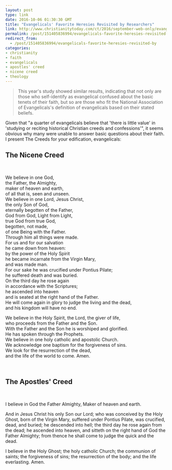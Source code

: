 ```yaml
---
layout: post
type: link
date: 2016-10-06 01:30:30 GMT
title: "Evangelicals' Favorite Heresies Revisited by Researchers"
link: http://www.christianitytoday.com/ct/2016/september-web-only/evangelicals-favorite-heresies-state-of-theology-ligonier.html
permalink: /post/151405836994/evangelicals-favorite-heresies-revisited-by
redirect_from: 
  - /post/151405836994/evangelicals-favorite-heresies-revisited-by
categories:
- christianity
- faith
- evangelicals
- apostles' creed
- nicene creed
- theology
---
```


<p><blockquote>This year's study showed similar results, indicating that not only are those who self-identify as evangelical confused about the basic tenets of their faith, but so are those who fit the National Association of Evangelicals's definition of evangelicals based on their stated beliefs.</blockquote>
<p>Given that "a quarter of evangelicals believe that 'there is little value' in 'studying or reciting historical Christian creeds and confessions'", it seems obvious why many were unable to answer basic questions about their faith. I present The Creeds for your edification, evangelicals:</p>

<h2>The Nicene Creed</h2>
<br><p>
We believe in one God,<br>
the Father, the Almighty,<br>
maker of heaven and earth,<br>
of all that is, seen and unseen.<br>
We believe in one Lord, Jesus Christ,<br>
the only Son of God,<br>
eternally begotten of the Father,<br>
God from God, Light from Light,<br>
true God from true God,<br>
begotten, not made,<br>
of one Being with the Father.<br>
Through him all things were made.<br>
For us and for our salvation<br>
he came down from heaven:<br>
by the power of the Holy Spirit<br>
he became incarnate from the Virgin Mary,<br>
and was made man.<br>
For our sake he was crucified under Pontius Pilate;<br>
he suffered death and was buried.<br>
On the third day he rose again<br>
in accordance with the Scriptures;<br>
he ascended into heaven<br>
and is seated at the right hand of the Father.<br>
He will come again in glory to judge the living and the dead,<br>
and his kingdom will have no end.</p>

<p>We believe in the Holy Spirit, the Lord, the giver of life,<br>
who proceeds from the Father and the Son.<br>
With the Father and the Son he is worshiped and glorified.<br>
He has spoken through the Prophets.<br>
We believe in one holy catholic and apostolic Church.<br>
We acknowledge one baptism for the forgiveness of sins.<br>
We look for the resurrection of the dead,<br>
and the life of the world to come. Amen.
</p>
<br><h2>The Apostles' Creed</h2><br><p>I believe in God the Father Almighty, Maker of heaven and earth.</p>

<p>And in Jesus Christ his only Son our Lord; who was conceived by the Holy Ghost, born of the Virgin Mary, suffered under Pontius Pilate, was crucified, dead, and buried; he descended into hell; the third day he rose again from the dead; he ascended into heaven, and sitteth on the right hand of God the Father Almighty; from thence he shall come to judge the quick and the dead.</p>

<p>I believe in the Holy Ghost; the holy catholic Church; the communion of saints; the forgiveness of sins; the resurrection of the body; and the life everlasting. Amen.</p></p>